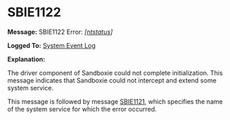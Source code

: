 # SBIE1122

**Message:** SBIE1122 Error: _[[ntstatus](NtStatusCodes)]_

**Logged To:** [System Event Log](SystemEventLog)

**Explanation:**

The driver component of Sandboxie could not complete initialization. This message indicates that Sandboxie could not intercept and extend some system service.

This message is followed by message [SBIE1121](SBIE1121), which specifies the name of the system service for which the error occurred.
